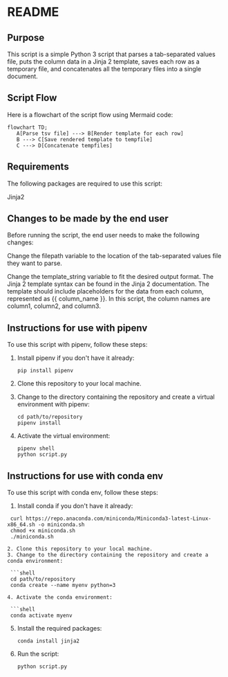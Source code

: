 # README

## Purpose

This script is a simple Python 3 script that parses a tab-separated values file, puts the column data in a Jinja 2 template, saves each row as a temporary file, and concatenates all the temporary files into a single document.

## Script Flow

Here is a flowchart of the script flow using Mermaid code:

```memaid
flowchart TD;
   A[Parse tsv file] ---> B[Render template for each row]
   B ---> C[Save rendered template to tempfile]
   C ---> D[Concatenate tempfiles]
```

## Requirements

The following packages are required to use this script:

Jinja2

## Changes to be made by the end user

Before running the script, the end user needs to make the following changes:

Change the filepath variable to the location of the tab-separated values file they want to parse.

Change the template_string variable to fit the desired output format. The Jinja 2 template syntax can be found in the Jinja 2 documentation. The template should include placeholders for the data from each column, represented as {{ column_name }}. In this script, the column names are column1, column2, and column3.

## Instructions for use with pipenv

To use this script with pipenv, follow these steps:

1. Install pipenv if you don't have it already:

   ```shell
   pip install pipenv
   ```

2. Clone this repository to your local machine.
3. Change to the directory containing the repository and create a virtual environment with pipenv:

   ```shell
   cd path/to/repository
   pipenv install
   ```
   
4. Activate the virtual environment:

   ```shell
   pipenv shell
   python script.py
   ```
   
## Instructions for use with conda env

To use this script with conda env, follow these steps:

1. Install conda if you don't have it already:

  ```shell
   curl https://repo.anaconda.com/miniconda/Miniconda3-latest-Linux-x86_64.sh -o miniconda.sh
   chmod +x miniconda.sh
   ./miniconda.sh

2. Clone this repository to your local machine.
3. Change to the directory containing the repository and create a conda environment:

   ```shell
   cd path/to/repository
   conda create --name myenv python=3

4. Activate the conda environment:

   ```shell
   conda activate myenv
   ```
5. Install the required packages:

   ```shell
   conda install jinja2

6. Run the script:

   ```shell
   python script.py
   ```
